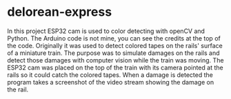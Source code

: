 # delorean-express
In this project ESP32 cam is used to color detecting with openCV and Python. The Arduino code is not mine, you can see the credits at the top of the code.
Originally it was used to detect colored tapes on the rails' surface of a miniature train. The purpose was to simulate damages on the rails and detect those damages with computer vision while the train was moving. The ESP32 cam was placed on the top of the train with its camera pointed at the rails so it could catch the colored tapes. When a damage is detected the program takes a screenshot of the video stream showing the damage on the rail.
